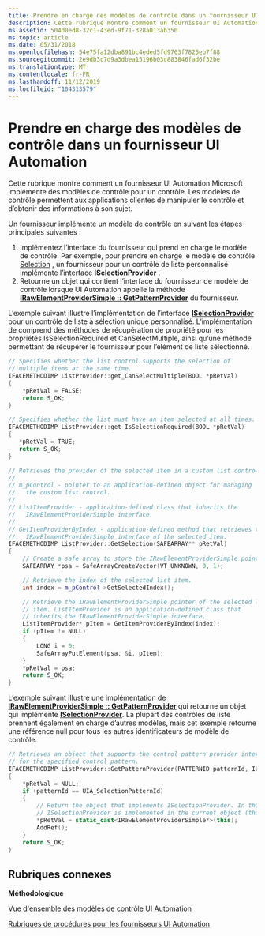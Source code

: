 ```yaml
---
title: Prendre en charge des modèles de contrôle dans un fournisseur UI Automation
description: Cette rubrique montre comment un fournisseur UI Automation Microsoft implémente des modèles de contrôle pour un contrôle. Les modèles de contrôle permettent aux applications clientes de manipuler le contrôle et d’obtenir des informations à son sujet.
ms.assetid: 504d0ed8-32c1-43ed-9f71-328a013ab350
ms.topic: article
ms.date: 05/31/2018
ms.openlocfilehash: 54e75fa12dba891bc4eded5fd9763f7825eb7f88
ms.sourcegitcommit: 2e9db3c7d9a3dbea15196b03c883846fad6f32be
ms.translationtype: MT
ms.contentlocale: fr-FR
ms.lasthandoff: 11/12/2019
ms.locfileid: "104313579"
---
```

# <a name="support-control-patterns-in-a-ui-automation-provider"></a>Prendre en charge des modèles de contrôle dans un fournisseur UI Automation

Cette rubrique montre comment un fournisseur UI Automation Microsoft implémente des modèles de contrôle pour un contrôle. Les modèles de contrôle permettent aux applications clientes de manipuler le contrôle et d’obtenir des informations à son sujet.

Un fournisseur implémente un modèle de contrôle en suivant les étapes principales suivantes :

1.  Implémentez l’interface du fournisseur qui prend en charge le modèle de contrôle. Par exemple, pour prendre en charge le modèle de contrôle [Selection](uiauto-implementingselection.md) , un fournisseur pour un contrôle de liste personnalisé implémente l’interface [**ISelectionProvider**](/windows/desktop/api/UIAutomationCore/nn-uiautomationcore-iselectionprovider) .
2.  Retourne un objet qui contient l’interface du fournisseur de modèle de contrôle lorsque UI Automation appelle la méthode [**IRawElementProviderSimple :: GetPatternProvider**](/windows/desktop/api/UIAutomationCore/nf-uiautomationcore-irawelementprovidersimple-getpatternprovider) du fournisseur.

L’exemple suivant illustre l’implémentation de l’interface [**ISelectionProvider**](/windows/desktop/api/UIAutomationCore/nn-uiautomationcore-iselectionprovider) pour un contrôle de liste à sélection unique personnalisé. L’implémentation de comprend des méthodes de récupération de propriété pour les propriétés IsSelectionRequired et CanSelectMultiple, ainsi qu’une méthode permettant de récupérer le fournisseur pour l’élément de liste sélectionné.


```C++
// Specifies whether the list control supports the selection of
// multiple items at the same time.
IFACEMETHODIMP ListProvider::get_CanSelectMultiple(BOOL *pRetVal)
{
    *pRetVal = FALSE;
    return S_OK;
} 

// Specifies whether the list must have an item selected at all times.
IFACEMETHODIMP ListProvider::get_IsSelectionRequired(BOOL *pRetVal)
{
   *pRetVal = TRUE;
   return S_OK;
}

// Retrieves the provider of the selected item in a custom list control. 
//
// m_pControl - pointer to an application-defined object for managing
//   the custom list control. 
//
// ListItemProvider - application-defined class that inherits the 
//   IRawElementProviderSimple interface.
//
// GetItemProviderByIndex - application-defined method that retrieves the 
//   IRawElementProviderSimple interface of the selected item.
IFACEMETHODIMP ListProvider::GetSelection(SAFEARRAY** pRetVal)
{
    // Create a safe array to store the IRawElementProviderSimple pointer.
    SAFEARRAY *psa = SafeArrayCreateVector(VT_UNKNOWN, 0, 1);

    // Retrieve the index of the selected list item. 
    int index = m_pControl->GetSelectedIndex(); 

    // Retrieve the IRawElementProviderSimple pointer of the selected list
    // item. ListItemProvider is an application-defined class that 
    // inherits the IRawElementProviderSimple interface. 
    ListItemProvider* pItem = GetItemProviderByIndex(index); 
    if (pItem != NULL)
    {
        LONG i = 0;
        SafeArrayPutElement(psa, &i, pItem);
    }
    *pRetVal = psa;
    return S_OK;
}
```



L’exemple suivant illustre une implémentation de [**IRawElementProviderSimple :: GetPatternProvider**](/windows/desktop/api/UIAutomationCore/nf-uiautomationcore-irawelementprovidersimple-getpatternprovider) qui retourne un objet qui implémente [**ISelectionProvider**](/windows/desktop/api/UIAutomationCore/nn-uiautomationcore-iselectionprovider). La plupart des contrôles de liste prennent également en charge d’autres modèles, mais cet exemple retourne une référence null pour tous les autres identificateurs de modèle de contrôle.


```C++
// Retrieves an object that supports the control pattern provider interface 
// for the specified control pattern. 
IFACEMETHODIMP ListProvider::GetPatternProvider(PATTERNID patternId, IUnknown** pRetVal)
{
    *pRetVal = NULL;
    if (patternId == UIA_SelectionPatternId) 
    {
        // Return the object that implements ISelectionProvider. In this example, 
        // ISelectionProvider is implemented in the current object (this).
        *pRetVal = static_cast<IRawElementProviderSimple*>(this);
        AddRef();  
    }
    return S_OK;
}
```



## <a name="related-topics"></a>Rubriques connexes

<dl> <dt>

**Méthodologique**
</dt> <dt>

[Vue d'ensemble des modèles de contrôle UI Automation](uiauto-controlpatternsoverview.md)
</dt> <dt>

[Rubriques de procédures pour les fournisseurs UI Automation](uiauto-howto-topics-for-uiautomation-providers.md)
</dt> </dl>

 

 




